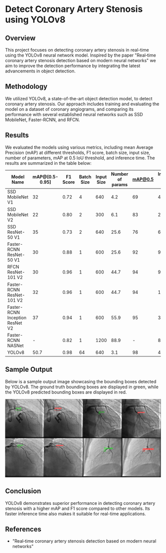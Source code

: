 # Detect Coronary Artery Stenosis using YOLOv8

## Overview
This project focuses on detecting coronary artery stenosis in real-time using the YOLOv8 neural network model. Inspired by the paper "Real‑time coronary artery stenosis detection based on modern neural networks" we aim to improve the detection performance by integrating the latest advancements in object detection.

## Methodology
We utilized YOLOv8, a state-of-the-art object detection model, to detect coronary artery stenosis. Our approach includes training and evaluating the model on a dataset of coronary angiograms, and comparing its performance with several established neural networks such as SSD MobileNet, Faster-RCNN, and RFCN.

## Results
We evaluated the models using various metrics, including mean Average Precision (mAP) at different thresholds, F1 score, batch size, input size, number of parameters, mAP at 0.5 IoU threshold, and inference time. The results are summarized in the table below:

| Model Name            | mAP@[0.5-0.95] | F1  Score | Batch Size | Input Size | Number of params | mAP@0.5 | Inference Time (ms) |
|-----------------------|----------------|-----------|------------|------------|------------------|---------|--------------------|
| SSD MobileNet V1      | 32             | 0.72      | 4          | 640        | 4.2              | 69      | 43                 |
| SSD MobileNet V2      | 22             | 0.80      | 2          | 300        | 6.1             | 83      | 26                 |
| SSD ResNet-50 V1      | 35             | 0.73      | 2          | 640        | 25.6             | 76      | 61                 |
| Faster-RCNN ResNet-50 V1 | 30         | 0.88      | 1          | 600        | 25.6             | 92      | 98                 |
| RFCN ResNet-101 V2    | 30             | 0.96      | 1          | 600        | 44.7             | 94      | 99                |
| Faster-RCNN ResNet-101 V2 | 32        | 0.96      | 1          | 600        | 44.7             | 94      | 118                |
| Faster-RCNN Inception ResNet V2 | 37   | 0.94      | 1          | 600       | 55.9             | 95       | 363                |
| Faster-RCNN NASNet    | -              | 0.82      | 1          | 1200       | 88.9             | -       | 880                |
| YOLOv8                | 50.7           | 0.98      | 64         | 640        | 3.1              | 98      | 4                  |

## Sample Output
Below is a sample output image showcasing the bounding boxes detected by YOLOv8. The ground truth bounding boxes are displayed in green, while the YOLOv8 predicted bounding boxes are displayed in red.

![Sample Output](imgs/output_image.jpg)

## Conclusion
YOLOv8 demonstrates superior performance in detecting coronary artery stenosis with a higher mAP and F1 score compared to other models. Its faster inference time also makes it suitable for real-time applications.

## References
- "Real‑time coronary artery stenosis detection based on modern neural networks"